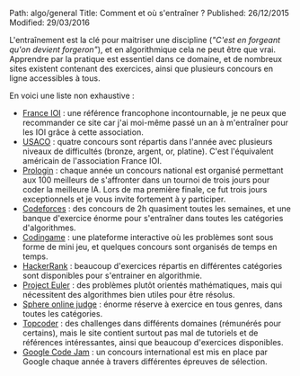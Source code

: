 Path: algo/general
Title: Comment et où s'entraîner ?
Published: 26/12/2015
Modified: 29/03/2016

L'entraînement est la clé pour maitriser une discipline (*"C'est en forgeant qu'on devient forgeron"*), et en algorithmique cela ne peut être que vrai. Apprendre par la pratique est essentiel dans ce domaine, et de nombreux sites existent contenant des exercices, ainsi que plusieurs concours en ligne accessibles à tous.

En voici une liste non exhaustive :

- [France IOI](http://www.france-ioi.org/index.php) : une référence francophone incontournable, je ne peux que recommander ce site car j'ai moi-même passé un an à m'entraîner pour les IOI grâce à cette association.
- [USACO](http://www.usaco.org/) : quatre concours sont répartis dans l'année avec plusieurs niveaux de difficultés (bronze, argent, or, platine). C'est l'équivalent américain de l'association France IOI.
- [Prologin](https://prologin.org/) : chaque année un concours national est organisé permettant aux 100 meilleurs de s'affronter dans un tournoi de trois jours pour coder la meilleure IA. Lors de ma première finale, ce fut trois jours exceptionnels et je vous invite fortement à y participer.
- [Codeforces](http://codeforces.com/) : des concours de 2h quasiment toutes les semaines, et une banque d'exercice énorme pour s'entraîner dans toutes les catégories d'algorithmes.
- [Codingame](https://www.codingame.com/start) : une plateforme interactive où les problèmes sont sous forme de mini jeu, et quelques concours sont organisés de temps en temps.
- [HackerRank](https://www.hackerrank.com/domains/algorithms/warmup) : beaucoup d'exercices répartis en différentes catégories sont disponibles pour s'entrainer en algorithmie.
- [Project Euler](https://projecteuler.net/) : des problèmes plutôt orientés mathématiques, mais qui nécessitent des algorithmes bien utiles pour être résolus.
- [Sphere online judge](http://www.spoj.com/problems/classical/) : énorme réserve à exercice en tous genres, dans toutes les catégories.
- [Topcoder](https://www.topcoder.com/) : des challenges dans différents domaines (rémunérés pour certains), mais le site contient surtout pas mal de tutoriels et de références intéressantes, ainsi que beaucoup d'exercices disponibles.
- [Google Code Jam](https://code.google.com/codejam/) : un concours international est mis en place par Google chaque année à travers différentes épreuves de sélection.

